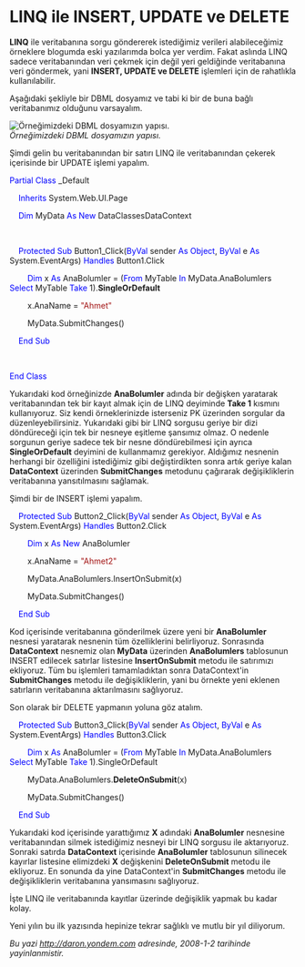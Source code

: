 # LINQ ile INSERT, UPDATE ve DELETE 

**LINQ** ile veritabanına sorgu göndererek istediğimiz verileri
alabileceğimiz örneklere blogumda eski yazılarımda bolca yer verdim.
Fakat aslında LINQ sadece veritabanından veri çekmek için değil yeri
geldiğinde veritabanına veri göndermek, yani **INSERT, UPDATE ve
DELETE** işlemleri için de rahatlıkla kullanılabilir.

Aşağıdaki şekliyle bir DBML dosyamız ve tabi ki bir de buna bağlı
veritabanımız olduğunu varsayalım.

![Örneğimizdeki DBML dosyamızın
yapısı.](../media/LINQ_ile_INSERT_UPDATE_ve_DELETE/01012008.png)\
*Örneğimizdeki DBML dosyamızın yapısı.*

Şimdi gelin bu veritabanından bir satırı LINQ ile veritabanından çekerek
içerisinde bir UPDATE işlemi yapalım.

<span style="color: blue;">Partial</span> <span
style="color: blue;">Class</span> \_Default

    <span style="color: blue;">Inherits</span> System.Web.UI.Page

    <span style="color: blue;">Dim</span> MyData <span
style="color: blue;">As</span> <span style="color: blue;">New</span>
DataClassesDataContext

 

    <span style="color: blue;">Protected</span> <span
style="color: blue;">Sub</span> Button1\_Click(<span
style="color: blue;">ByVal</span> sender <span
style="color: blue;">As</span> <span style="color: blue;">Object</span>,
<span style="color: blue;">ByVal</span> e <span
style="color: blue;">As</span> System.EventArgs) <span
style="color: blue;">Handles</span> Button1.Click

        <span style="color: blue;">Dim</span> x <span
style="color: blue;">As</span> AnaBolumler = (<span
style="color: blue;">From</span> MyTable <span
style="color: blue;">In</span> MyData.AnaBolumlers <span
style="color: blue;">Select</span> MyTable <span
style="color: blue;">Take</span> 1).**SingleOrDefault**

        x.AnaName = <span style="color: #a31515;">"Ahmet"</span>

        MyData.SubmitChanges()

    <span style="color: blue;">End</span> <span
style="color: blue;">Sub</span>

 

<span style="color: blue;">End</span> <span
style="color: blue;">Class</span>

Yukarıdaki kod örneğinizde **AnaBolumler** adında bir değişken yaratarak
veritabanından tek bir kayıt almak için de LINQ deyiminde **Take 1**
kısmını kullanıyoruz. Siz kendi örneklerinizde isterseniz PK üzerinden
sorgular da düzenleyebilirsiniz. Yukarıdaki gibi bir LINQ sorgusu geriye
bir dizi döndüreceği için tek bir nesneye eşitleme şansımız olmaz. O
nedenle sorgunun geriye sadece tek bir nesne döndürebilmesi için ayrıca
**SingleOrDefault** deyimini de kullanmamız gerekiyor. Aldığımız
nesnenin herhangi bir özelliğini istediğimiz gibi değiştirdikten sonra
artık geriye kalan **DataContext** üzerinden **SubmitChanges** metodunu
çağırarak değişikliklerin veritabanına yansıtılmasını sağlamak.

Şimdi bir de INSERT işlemi yapalım.

    <span style="color: blue;">Protected</span> <span
style="color: blue;">Sub</span> Button2\_Click(<span
style="color: blue;">ByVal</span> sender <span
style="color: blue;">As</span> <span style="color: blue;">Object</span>,
<span style="color: blue;">ByVal</span> e <span
style="color: blue;">As</span> System.EventArgs) <span
style="color: blue;">Handles</span> Button2.Click

        <span style="color: blue;">Dim</span> x <span
style="color: blue;">As</span> <span style="color: blue;">New</span>
AnaBolumler

        x.AnaName = <span style="color: #a31515;">"Ahmet2"</span>

        MyData.AnaBolumlers.InsertOnSubmit(x)

        MyData.SubmitChanges()

    <span style="color: blue;">End</span> <span
style="color: blue;">Sub</span>

Kod içerisinde veritabanına gönderilmek üzere yeni bir **AnaBolumler**
nesnesi yaratarak nesnenin tüm özelliklerini belirliyoruz. Sonrasında
**DataContext** nesnemiz olan **MyData** üzerinden **AnaBolumlers**
tablosunun INSERT edilecek satırlar listesine **InsertOnSubmit** metodu
ile satırımızı ekliyoruz. Tüm bu işlemleri tamamladıktan sonra
DataContext'in **SubmitChanges** metodu ile değişikliklerin, yani bu
örnekte yeni eklenen satırların veritabanına aktarılmasını sağlıyoruz.

Son olarak bir DELETE yapmanın yoluna göz atalım.

    <span style="color: blue;">Protected</span> <span
style="color: blue;">Sub</span> Button3\_Click(<span
style="color: blue;">ByVal</span> sender <span
style="color: blue;">As</span> <span style="color: blue;">Object</span>,
<span style="color: blue;">ByVal</span> e <span
style="color: blue;">As</span> System.EventArgs) <span
style="color: blue;">Handles</span> Button3.Click

        <span style="color: blue;">Dim</span> x <span
style="color: blue;">As</span> AnaBolumler = (<span
style="color: blue;">From</span> MyTable <span
style="color: blue;">In</span> MyData.AnaBolumlers <span
style="color: blue;">Select</span> MyTable <span
style="color: blue;">Take</span> 1).SingleOrDefault

        MyData.AnaBolumlers.**DeleteOnSubmit**(x)

        MyData.SubmitChanges()

    <span style="color: blue;">End</span> <span
style="color: blue;">Sub</span>

Yukarıdaki kod içerisinde yarattığımız **X** adındaki **AnaBolumler**
nesnesine veritabanından silmek istediğimiz nesneyi bir LINQ sorgusu ile
aktarıyoruz. Sonraki satırda **DataContext** içerisinde **AnaBolumler**
tablosunun silinecek kayırlar listesine elimizdeki **X** değişkenini
**DeleteOnSubmit** metodu ile ekliyoruz. En sonunda da yine
DataContext'in **SubmitChanges** metodu ile değişikliklerin veritabanına
yansımasını sağlıyoruz.

İşte LINQ ile veritabanında kayıtlar üzerinde değişiklik yapmak bu kadar
kolay.

Yeni yılın bu ilk yazısında hepinize tekrar sağlıklı ve mutlu bir yıl
diliyorum.


*Bu yazi http://daron.yondem.com adresinde, 2008-1-2 tarihinde yayinlanmistir.*